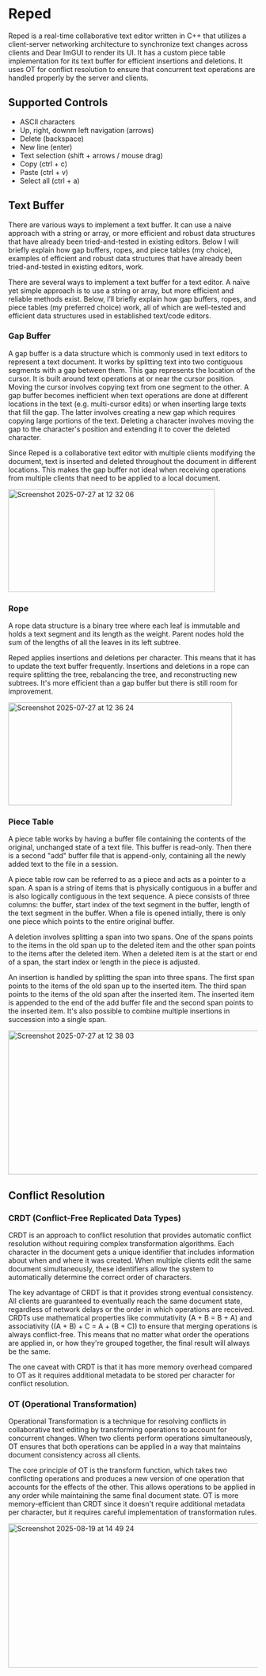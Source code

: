 # Reped

Reped is a real-time collaborative text editor written in C++ that utilizes a client-server networking architecture to synchronize text changes across clients and Dear ImGUI to render its UI. It has a custom piece table implementation for its text buffer for efficient insertions and deletions. It uses OT for conflict resolution to ensure that concurrent text operations are handled properly by the server and clients.

## Supported Controls

- ASCII characters
- Up, right, downm left navigation (arrows)
- Delete (backspace)
- New line (enter)
- Text selection (shift + arrows / mouse drag)
- Copy (ctrl + c)
- Paste (ctrl + v)
- Select all (ctrl + a)

## Text Buffer

There are various ways to implement a text buffer. It can use a naive approach with a string or array, or more efficient and robust data structures that have already been tried-and-tested in existing editors. Below I will briefly explain how gap buffers, ropes, and piece tables (my choice), examples of efficient and robust data structures that have already been tried-and-tested in existing editors, work.

There are several ways to implement a text buffer for a text editor. A naïve yet simple approach is to use a string or array, but more efficient and reliable methods exist. Below, I’ll briefly explain how gap buffers, ropes, and piece tables (my preferred choice) work, all of which are well-tested and efficient data structures used in established text/code editors.

### Gap Buffer

A gap buffer is a data structure which is commonly used in text editors to represent a text document. It works by splitting text into two contiguous segments with a gap between them. This gap represents the location of the cursor. It is built around text operations at or near the cursor position. Moving the cursor involves copying text from one segment to the other. A gap buffer becomes inefficient when text operations are done at different locations in the text (e.g. multi-cursor edits) or when inserting large texts that fill the gap. The latter involves creating a new gap which requires copying large portions of the text. Deleting a character involves moving the gap to the character's position and extending it to cover the deleted character.

Since Reped is a collaborative text editor with multiple clients modifying the document, text is inserted and deleted throughout the document in different locations. This makes the gap buffer not ideal when receiving operations from multiple clients that need to be applied to a local document.

<img width="417" height="208" alt="Screenshot 2025-07-27 at 12 32 06" src="https://github.com/user-attachments/assets/effc7026-f5c3-4979-9c56-cff5afc23cbe" />

### Rope

A rope data structure is a binary tree where each leaf is immutable and holds a text segment and its length as the weight. Parent nodes hold the sum of the lengths of all the leaves in its left subtree.

Reped applies insertions and deletions per character. This means that it has to update the text buffer frequently. Insertions and deletions in a rope can require splitting the tree, rebalancing the tree, and reconstructing new subtrees. It's more efficient than a gap buffer but there is still room for improvement.

<img width="452" height="208" alt="Screenshot 2025-07-27 at 12 36 24" src="https://github.com/user-attachments/assets/03ab6cb9-c195-40a9-9f6b-53580ebdf96d" />

### Piece Table

A piece table works by having a buffer file containing the contents of the original, unchanged state of a text file. This buffer is read-only. Then there is a second "add" buffer file that is append-only, containing all the newly added text to the file in a session.

A piece table row can be referred to as a piece and acts as a pointer to a span. A span is a string of items that is physically contiguous in a buffer and is also logically contiguous in the text sequence. A piece consists of three columns: the buffer, start index of the text segment in the buffer, length of the text segment in the buffer. When a file is opened intially, there is only one piece which points to the entire original buffer.

A deletion involves splitting a span into two spans. One of the spans points to the items in the old span up to the deleted item and the other span points to the items after the deleted item. When a deleted item is at the start or end of a span, the start index or length in the piece is adjusted.

An insertion is handled by splitting the span into three spans. The first span points to the items of the old span up to the inserted item. The third span points to the items of the old span after the inserted item. The inserted item is appended to the end of the add buffer file and the second span points to the inserted item. It's also possible to combine multiple insertions in succession into a single span.

<img width="640" height="291" alt="Screenshot 2025-07-27 at 12 38 03" src="https://github.com/user-attachments/assets/488722eb-ea58-4cce-b300-ba6703e968d3" />


## Conflict Resolution

### CRDT (Conflict-Free Replicated Data Types)

CRDT is an approach to conflict resolution that provides automatic conflict resolution without requiring complex transformation algorithms. Each character in the document gets a unique identifier that includes information about when and where it was created. When multiple clients edit the same document simultaneously, these identifiers allow the system to automatically determine the correct order of characters.

The key advantage of CRDT is that it provides strong eventual consistency. All clients are guaranteed to eventually reach the same document state, regardless of network delays or the order in which operations are received. CRDTs use mathematical properties like commutativity (A + B = B + A) and associativity ((A + B) + C = A + (B + C)) to ensure that merging operations is always conflict-free. This means that no matter what order the operations are applied in, or how they're grouped together, the final result will always be the same.

The one caveat with CRDT is that it has more memory overhead compared to OT as it requires additional metadata to be stored per character for conflict resolution.


### OT (Operational Transformation)

Operational Transformation is a technique for resolving conflicts in collaborative text editing by transforming operations to account for concurrent changes. When two clients perform operations simultaneously, OT ensures that both operations can be applied in a way that maintains document consistency across all clients.

The core principle of OT is the transform function, which takes two conflicting operations and produces a new version of one operation that accounts for the effects of the other. This allows operations to be applied in any order while maintaining the same final document state. OT is more memory-efficient than CRDT since it doesn't require additional metadata per character, but it requires careful implementation of transformation rules.

<img width="1354" height="292" alt="Screenshot 2025-08-19 at 14 49 24" src="https://github.com/user-attachments/assets/284c7157-5c3d-4b4c-9177-073616b22969" />
